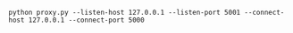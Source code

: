 `python proxy.py --listen-host 127.0.0.1 --listen-port 5001 --connect-host 127.0.0.1 --connect-port 5000`